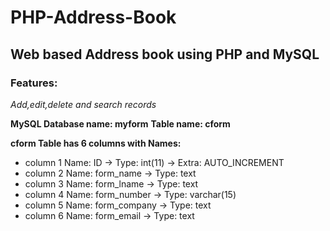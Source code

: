 # PHP-Address-Book

## Web based Address book using PHP and MySQL

### Features:
*Add,edit,delete and search records*

**MySQL Database name: myform**
**Table name: cform**

**cform Table has 6 columns with Names:**
- column 1 Name: ID           -> Type: int(11)     -> Extra: AUTO_INCREMENT
- column 2 Name: form_name    -> Type: text
- column 3 Name: form_lname   -> Type: text
- column 4 Name: form_number  -> Type: varchar(15)
- column 5 Name: form_company -> Type: text
- column 6 Name: form_email   -> Type: text
